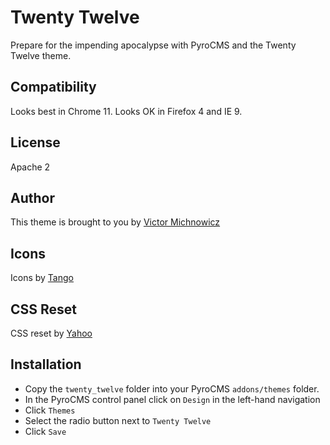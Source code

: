 # Twenty Twelve

Prepare for the impending apocalypse with PyroCMS and the Twenty Twelve theme.

## Compatibility

Looks best in Chrome 11. Looks OK in Firefox 4 and IE 9.

## License

Apache 2

## Author

This theme is brought to you by [Victor Michnowicz](http://www.vmichnowicz.com/)

## Icons

Icons by [Tango](http://tango.freedesktop.org/Tango_Icon_Library)

## CSS Reset

CSS reset by [Yahoo](http://developer.yahoo.com/yui/reset/)

## Installation

 * Copy the `twenty_twelve` folder into your PyroCMS `addons/themes` folder.
 * In the PyroCMS control panel click on `Design` in the left-hand navigation
 * Click `Themes`
 * Select the radio button next to `Twenty Twelve`
 * Click `Save`